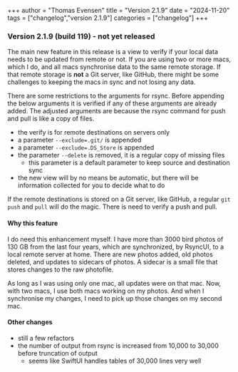 +++
author = "Thomas Evensen"
title = "Version 2.1.9"
date = "2024-11-20"
tags = ["changelog","version 2.1.9"]
categories = ["changelog"]
+++

### Version 2.1.9 (build 119) - not yet released

The main new feature in this release is a view to verify if your local data needs to be updated from remote or not.
If you are using two or more macs, which I do, and all macs synchronise data to the same remote storage. If that
remote storage is **not** a Git server, like GitHub, there might be some challenges to keeping the macs in sync and not losing any data.

There are some restrictions to the arguments for rsync. Before appending the below arguments it is verified if any of
these arguments are already added. The adjusted arguments are because the rsync command for push and pull is like
a copy of files.

- the verify is for remote destinations on servers only
- a parameter `--exclude=.git/` is appended
- a parameter `--exclude=.DS_Store` is appended
- the parameter `--delete` is removed, it is a regular copy of missing files
  - this parameter is a default parameter to keep source and destination sync
- the new view will by no means be automatic, but there will be information collected for you to decide what to do

If the remote destinations is stored on a Git server, like GitHub, a regular `git push` and `pull` will do the magic. There is need to
verify a push and pull.

#### Why this feature

I do need this enhancement myself. I have more than 3000 bird photos of 130 GB from the last four years, which are synchronized, by RsyncUI,
to a local remote server at home. There are new photos added, old photos deleted, and updates to sidecars of photos. A sidecar is a small
file that stores changes to the raw photofile.

As long as I was using only one mac, all updates were on that mac. Now, with two macs, I use both macs working on my photos.
And when I synchronise my changes, I need to pick up those changes on my second mac.

#### Other changes

- still a few refactors
- the number of output from rsync is increased from 10,000 to 30,000 before truncation of output
  - seems like SwiftUI handles tables of 30,000 lines very well
